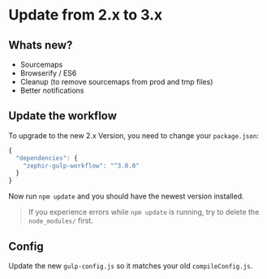 # Update from 2.x to 3.x

## Whats new?

- Sourcemaps
- Browserify / ES6
- Cleanup (to remove sourcemaps from prod and tmp files)
- Better notifications

## Update the workflow

To upgrade to the new 2.x Version, you need to change your `package.json`:

```js
{
  "dependencies": {
    "zephir-gulp-workflow": "^3.0.0"
  }
}
```

Now run `npm update` and you should have the newest version installed.

> If you experience errors while `npm update` is running, try to delete the `node_modules/` first.

## Config

Update the new `gulp-config.js` so it matches your old `compileConfig.js`.